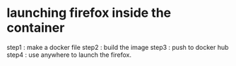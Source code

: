 # launching firefox inside the container

step1 : make a docker file
step2 : build the image
step3 : push to docker hub
step4 : use anywhere to launch the firefox.
